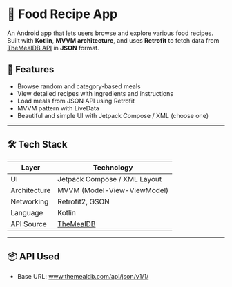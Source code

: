 # 🍲 Food Recipe App

An Android app that lets users browse and explore various food recipes. Built with **Kotlin**, **MVVM architecture**, and uses **Retrofit** to fetch data from [TheMealDB API](https://www.themealdb.com/api.php) in **JSON** format.



## 📱 Features

- Browse random and category-based meals
- View detailed recipes with ingredients and instructions
- Load meals from JSON API using Retrofit
- MVVM pattern with LiveData
- Beautiful and simple UI with Jetpack Compose / XML (choose one)

---

## 🛠️ Tech Stack

| Layer         | Technology                        |
|---------------|-----------------------------------|
| UI            | Jetpack Compose / XML Layout      |
| Architecture  | MVVM (Model-View-ViewModel)       |
| Networking    | Retrofit2, GSON                   |
| Language      | Kotlin                            |
| API Source    | [TheMealDB](https://www.themealdb.com/api.php) |

---

## 📦 API Used

- Base URL:  www.themealdb.com/api/json/v1/1/
